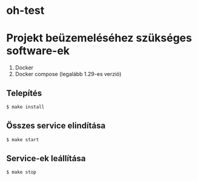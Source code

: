 # oh-test

# Projekt beüzemeléséhez szükséges software-ek
1. Docker
2. Docker compose (legalább 1.29-es verzió)


## Telepítés
```bash
$ make install
```

## Összes service elindítása
```bash
$ make start
```

## Service-ek leállítása
```bash
$ make stop
```

